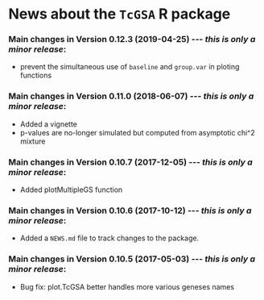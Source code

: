 # News about the `TcGSA` R package

### Main changes in Version 0.12.3 (2019-04-25) --- *this is only a minor release*:
* prevent the simultaneous use of `baseline` and `group.var` in ploting functions 

### Main changes in Version 0.11.0 (2018-06-07) --- *this is only a minor release*:
* Added a vignette
* p-values are no-longer simulated but computed from asymptotic chi^2 mixture

### Main changes in Version 0.10.7 (2017-12-05) --- *this is only a minor release*:
* Added plotMultipleGS function

### Main changes in Version 0.10.6 (2017-10-12) --- *this is only a minor release*:
* Added a `NEWS.md` file to track changes to the package.


### Main changes in Version 0.10.5 (2017-05-03) --- *this is only a minor release*:
* Bug fix: plot.TcGSA better handles more various geneses names